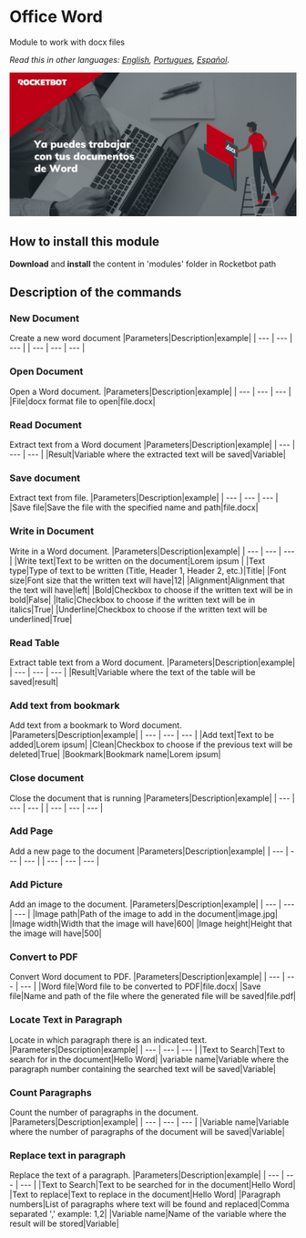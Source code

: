 # Office Word
  
Module to work with docx files
  
*Read this in other languages: [English](Manual_OfficeWord.md), [Portugues](Manual_OfficeWord.pr.md), [Español](Manual_OfficeWord.es.md).*
  
![banner](/docs/imgs/Banner_OfficeWord.png)

## How to install this module
  
__Download__ and __install__ the content in 'modules' folder in Rocketbot path  



## Description of the commands

### New Document
  
Create a new word document
|Parameters|Description|example|
| --- | --- | --- |
| --- | --- | --- |

### Open Document
  
Open a Word document.
|Parameters|Description|example|
| --- | --- | --- |
|File|docx format file to open|file.docx|

### Read Document
  
Extract text from a Word document
|Parameters|Description|example|
| --- | --- | --- |
|Result|Variable where the extracted text will be saved|Variable|

### Save document
  
Extract text from file.
|Parameters|Description|example|
| --- | --- | --- |
|Save file|Save the file with the specified name and path|file.docx|

### Write in Document
  
Write in a Word document.
|Parameters|Description|example|
| --- | --- | --- |
|Write text|Text to be written on the document|Lorem ipsum |
|Text type|Type of text to be written (Title, Header 1, Header 2, etc.)|Title|
|Font size|Font size that the written text will have|12|
|Alignment|Alignment that the text will have|left|
|Bold|Checkbox to choose if the written text will be in bold|False|
|Italic|Checkbox to choose if the written text will be in italics|True|
|Underline|Checkbox to choose if the written text will be underlined|True|

### Read Table
  
Extract table text from a Word document.
|Parameters|Description|example|
| --- | --- | --- |
|Result|Variable where the text of the table will be saved|result|

### Add text from bookmark
  
Add text from a bookmark to Word document.
|Parameters|Description|example|
| --- | --- | --- |
|Add text|Text to be added|Lorem ipsum|
|Clean|Checkbox to choose if the previous text will be deleted|True|
|Bookmark|Bookmark name|Lorem ipsum|

### Close document
  
Close the document that is running
|Parameters|Description|example|
| --- | --- | --- |
| --- | --- | --- |

### Add Page
  
Add a new page to the document
|Parameters|Description|example|
| --- | --- | --- |
| --- | --- | --- |

### Add Picture
  
Add an image to the document.
|Parameters|Description|example|
| --- | --- | --- |
|Image path|Path of the image to add in the document|image.jpg|
|Image width|Width that the image will have|600|
|Image height|Height that the image will have|500|

### Convert to PDF
  
Convert Word document to PDF.
|Parameters|Description|example|
| --- | --- | --- |
|Word file|Word file to be converted to PDF|file.docx|
|Save file|Name and path of the file where the generated file will be saved|file.pdf|

### Locate Text in Paragraph
  
Locate in which paragraph there is an indicated text.
|Parameters|Description|example|
| --- | --- | --- |
|Text to Search|Text to search for in the document|Hello Word|
|variable name|Variable where the paragraph number containing the searched text will be saved|Variable|

### Count Paragraphs
  
Count the number of paragraphs in the document.
|Parameters|Description|example|
| --- | --- | --- |
|Variable name|Variable where the number of paragraphs of the document will be saved|Variable|

### Replace text in paragraph
  
Replace the text of a paragraph.
|Parameters|Description|example|
| --- | --- | --- |
|Text to Search|Text to be searched for in the document|Hello Word|
|Text to replace|Text to replace in the document|Hello Word|
|Paragraph numbers|List of paragraphs where text will be found and replaced|Comma separated ',' example: 1,2|
|Variable name|Name of the variable where the result will be stored|Variable|
